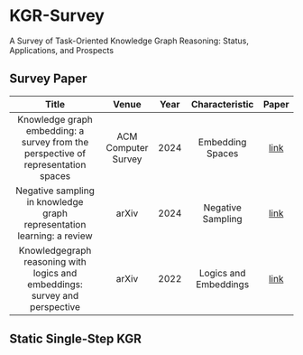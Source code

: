 # KGR-Survey
A Survey of Task-Oriented Knowledge Graph Reasoning: Status, Applications, and Prospects

## Survey Paper
| Title   | Venue | Year   | Characteristic | Paper |
| :-------: | :------: | :-------: | :-------: | :-------: |
| Knowledge graph embedding: a survey from the perspective of representation spaces | ACM Computer Survey | 2024  | Embedding Spaces| [link](https://dl.acm.org/doi/abs/10.1145/3643806)
| Negative sampling in knowledge graph representation learning: a review | arXiv | 2024 | Negative Sampling | [link](https://arxiv.org/abs/2402.19195)
| Knowledgegraph reasoning with logics and embeddings: survey and perspective | arXiv | 2022 | Logics and Embeddings | [link](https://arxiv.org/pdf/2202.07412)

## Static Single-Step KGR

